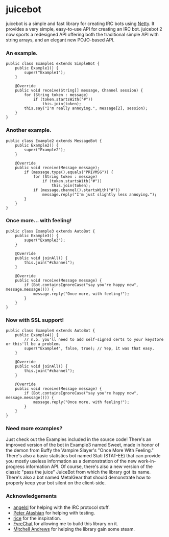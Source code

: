 # juicebot #
juicebot is a simple and fast library for creating IRC bots using [Netty](http://www.netty.io). It provides a very simple, easy-to-use API for creating an IRC bot. juicebot 2 now sports a redesigned API offering both the traditional simple API with string arrays, and an elegant new POJO-based API.

### An example. ###

	public class Example1 extends SimpleBot {
		public Example1() {
			super("Example1");
		}
		
		@Override
		public void receive(String[] message, Channel session) {
			for (String token : message)
				if (token.startsWith("#"))
					this.join(token);
			this.say("I'm really annoying.", message[2], session);
		}
	}
	
### Another example. ###

	public class Example2 extends MessageBot {
		public Example2() {
			super("Example2");
		}
	
		@Override
		public void receive(Message message);
			if (message.type().equals("PRIVMSG")) {
				for (String token : message)
					if (token.startsWith("#"))
						this.join(token);
				if (message.channel().startsWith("#"))
					message.reply("I'm just slightly less annoying.");
			}
		}
	}

### Once more... with feeling! ###

	public class Example3 extends AutoBot {
		public Example3() {
			super("Example3");
		}
	
		@Override
		public void joinAll() {
			this.join("#channel");
		}
		
		@Override
		public void receive(Message message) {
			if (Bot.containsIgnoreCase("say you're happy now", message.message())) {
				message.reply("Once more, with feeling!");
			}
		}
	}

### Now with SSL support! ###

	public class Example4 extends AutoBot {
		public Example4() {
			// n.b. you'll need to add self-signed certs to your keystore or this'll be a problem.
			super("Example4", false, true); // Yep, it was that easy.
		}

		@Override
		public void joinAll() {
			this.join("#channel");
		}

		@Override
		public void receive(Message message) {
			if (Bot.containsIgnoreCase("say you're happy now", message.message())) {
				message.reply("Once more, with feeling!");
			}
		}
	}
	
### Need more examples? ###
Just check out the Examples included in the source code! There's an improved version of the bot in Example3 named Sweet, made in honor of the demon from Buffy the Vampire Slayer's "Once More With Feeling." There's also a basic statistics bot named Stati (STAT-EE) that can provide you mostly useless information as a demonstration of the new work-in-progress information API. Of course, there's also a new version of the classic "pass the juice" JuiceBot from which the library got its name. There's also a bot named MetalGear that should demonstrate how to properly keep your bot silent on the client-side.

### Acknowledgements ###
* [angelsl](http://www.github.com/angelsl) for helping with the IRC protocol stuff.
* [Peter Atashian](http://www.github.com/retep998) for helping with testing.
* [rice](http://www.github.com/wahlao) for the inspiration.
* [FyreChat](http://www.fyrechat.net/) for allowing me to build this library on it.
* [Mitchell Andrews](http://wobbier.com/) for helping the library gain some steam.
